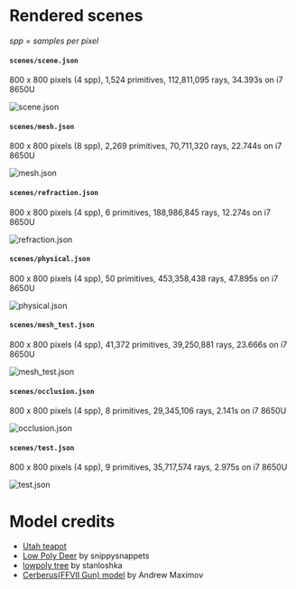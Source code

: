 # Rendered scenes

_spp = samples per pixel_

#### `scenes/scene.json`

800 x 800 pixels (4 spp), 1,524 primitives, 112,811,095 rays, 34.393s on i7 8650U

![scene.json](./scene.png)

#### `scenes/mesh.json`

800 x 800 pixels (8 spp), 2,269 primitives, 70,711,320 rays, 22.744s on i7 8650U

![mesh.json](./mesh.png)

#### `scenes/refraction.json`

800 x 800 pixels (4 spp), 6 primitives, 188,986,845 rays, 12.274s on i7 8650U

![refraction.json](./refraction.png)

#### `scenes/physical.json`

800 x 800 pixels (4 spp), 50 primitives, 453,358,438 rays, 47.895s on i7 8650U

![physical.json](./physical.png)

#### `scenes/mesh_test.json`

800 x 800 pixels (4 spp), 41,372 primitives, 39,250,881 rays, 23.666s on i7 8650U

![mesh_test.json](./mesh_test.png)

#### `scenes/occlusion.json`

800 x 800 pixels (4 spp), 8 primitives, 29,345,106 rays, 2.141s on i7 8650U

![occlusion.json](./occlusion.png)

#### `scenes/test.json`

800 x 800 pixels (4 spp), 9 primitives, 35,717,574 rays, 2.975s on i7 8650U

![test.json](./test.png)

# Model credits
- [Utah teapot](https://en.wikipedia.org/wiki/Utah_teapot)
- [Low Poly Deer](https://free3d.com/3d-model/low-poly-deer-72513.html) by snippysnappets
- [lowpoly tree](https://www.turbosquid.com/3d-models/free-tree-3d-model/592617) by stanloshka
- [Cerberus(FFVII Gun) model](http://www.polycount.com/forum/showthread.php?t=130641) by Andrew Maximov
